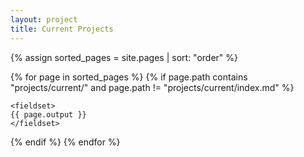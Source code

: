 ```yaml
---
layout: project
title: Current Projects
---
```



{% assign sorted_pages = site.pages | sort: "order" %}

{% for page in sorted_pages %}
  {% if page.path contains "projects/current/" and page.path != "projects/current/index.md" %}
    
    <fieldset>
    {{ page.output }}
    </fieldset>
    
  {% endif %}
{% endfor %}
